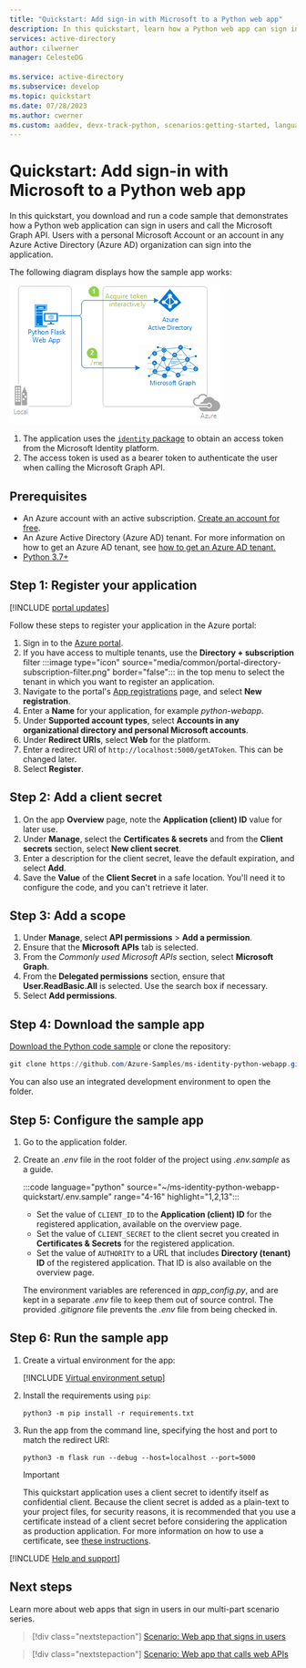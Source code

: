 ```yaml
---
title: "Quickstart: Add sign-in with Microsoft to a Python web app"
description: In this quickstart, learn how a Python web app can sign in users, get an access token from the Microsoft identity platform, and call the Microsoft Graph API.
services: active-directory
author: cilwerner
manager: CelesteDG

ms.service: active-directory
ms.subservice: develop
ms.topic: quickstart
ms.date: 07/28/2023
ms.author: cwerner
ms.custom: aaddev, devx-track-python, scenarios:getting-started, languages:Python
---
```


# Quickstart: Add sign-in with Microsoft to a Python web app 

In this quickstart, you download and run a code sample that demonstrates how a Python web application can sign in users and call the Microsoft Graph API. Users with a personal Microsoft Account or an account in any Azure Active Directory (Azure AD) organization can sign into the application.

The following diagram displays how the sample app works:

![Diagram that shows how the sample app generated by this quickstart works.](media/quickstart-v2-python-webapp/topology.png)

1. The application uses the [`identity` package](https://pypi.org/project/identity/) to obtain an access token from the Microsoft Identity platform.
2. The access token is used as a bearer token to authenticate the user when calling the Microsoft Graph API.


## Prerequisites

- An Azure account with an active subscription. [Create an account for free](https://azure.microsoft.com/free/?WT.mc_id=A261C142F).
- An Azure Active Directory (Azure AD) tenant. For more information on how to get an Azure AD tenant, see [how to get an Azure AD tenant.](/azure/active-directory/develop/quickstart-create-new-tenant)
- [Python 3.7+](https://www.python.org/downloads/)

## Step 1: Register your application

[!INCLUDE [portal updates](~/articles/active-directory/includes/portal-update.md)]

Follow these steps to register your application in the Azure portal:

1. Sign in to the <a href="https://portal.azure.com/" target="_blank">Azure portal</a>.
1. If you have access to multiple tenants, use the **Directory + subscription** filter :::image type="icon" source="media/common/portal-directory-subscription-filter.png" border="false"::: in the top menu to select the tenant in which you want to register an application.
1. Navigate to the portal's [App registrations](https://go.microsoft.com/fwlink/?linkid=2083908) page, and select **New registration**.
1. Enter a **Name** for your application, for example *python-webapp*. 
1. Under **Supported account types**, select **Accounts in any organizational directory and personal Microsoft accounts**.
1. Under **Redirect URIs**, select **Web** for the platform.
1. Enter a redirect URI of `http://localhost:5000/getAToken`. This can be changed later.
1. Select **Register**.

## Step 2: Add a client secret

1. On the app **Overview** page, note the **Application (client) ID** value for later use.
1. Under **Manage**, select the **Certificates & secrets** and from the **Client secrets** section, select **New client secret**.
1. Enter a description for the client secret, leave the default expiration, and select **Add**.
1. Save the **Value** of the **Client Secret** in a safe location. You'll need it to configure the code, and you can't retrieve it later.

## Step 3: Add a scope

1. Under **Manage**, select **API permissions** > **Add a permission**.
1. Ensure that the **Microsoft APIs** tab is selected.
1. From the *Commonly used Microsoft APIs* section, select **Microsoft Graph**.
1. From the **Delegated permissions** section, ensure that **User.ReadBasic.All** is selected. Use the search box if necessary.
1. Select **Add permissions**.

## Step 4: Download the sample app

[Download the Python code sample](https://github.com/Azure-Samples/ms-identity-python-webapp/archive/main.zip) or clone the repository:

```powershell
git clone https://github.com/Azure-Samples/ms-identity-python-webapp.git
```

You can also use an integrated development environment to open the folder.

## Step 5: Configure the sample app

1. Go to the application folder.

1. Create an *.env* file in the root folder of the project using *.env.sample* as a guide.

    :::code language="python" source="~/ms-identity-python-webapp-quickstart/.env.sample" range="4-16" highlight="1,2,13":::

    * Set the value of `CLIENT_ID` to the **Application (client) ID** for the registered application, available on the overview page.
    * Set the value of `CLIENT_SECRET` to the client secret you created in **Certificates & Secrets** for the registered application.
    * Set the value of `AUTHORITY` to a URL that includes **Directory (tenant) ID** of the registered application. That ID is also available on the overview page.
    
    The environment variables are referenced in *app_config.py*, and are kept in a separate *.env* file to keep them out of source control. The provided *.gitignore* file prevents the *.env* file from being checked in.

## Step 6: Run the sample app

1. Create a virtual environment for the app:

    [!INCLUDE [Virtual environment setup](<../../app-service/includes/quickstart-python/virtual-environment-setup.md>)]

1. Install the requirements using `pip`:

    ```shell
    python3 -m pip install -r requirements.txt
    ```

2. Run the app from the command line, specifying the host and port to match the redirect URI:

    ```shell
    python3 -m flask run --debug --host=localhost --port=5000
    ```

   > [!IMPORTANT]
   > This quickstart application uses a client secret to identify itself as confidential client. Because the client secret is added as a plain-text to your project files, for security reasons, it is recommended that you use a certificate instead of a client secret before considering the application as production application. For more information on how to use a certificate, see [these instructions](active-directory-certificate-credentials.md).


[!INCLUDE [Help and support](includes/error-handling-and-tips/help-support-include.md)]

## Next steps

Learn more about web apps that sign in users in our multi-part scenario series.

> [!div class="nextstepaction"]
> [Scenario: Web app that signs in users](scenario-web-app-sign-user-overview.md)

> [!div class="nextstepaction"]
> [Scenario: Web app that calls web APIs](scenario-web-app-call-api-overview.md)
